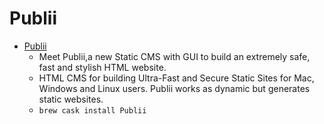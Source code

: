 # Publii
- [Publii](https://getpublii.com/)
  -  Meet Publii,a new Static CMS with GUI to build an extremely safe, fast and stylish HTML website.
  - HTML CMS for building Ultra-Fast and Secure Static Sites for Mac, Windows and Linux users. Publii works as dynamic but generates static websites.
  - `brew cask install Publii`

